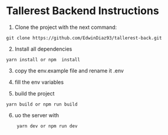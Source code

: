 # Tallerest Backend Instructions

1. Clone the project with the next command:
```
git clone https://github.com/EdwinDiaz93/tallerest-back.git
```

2. Install all dependencies 
```
yarn install or npm  install
```

3. copy the env.example file and rename it .env 

4. fill the env variables

5. build the project
```
yarn build or npm run build
```
6. uo the server with
```
    yarn dev or npm run dev
```